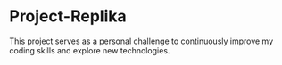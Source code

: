 # Project-Replika
This project serves as a personal challenge to continuously improve my coding skills and explore new technologies.
